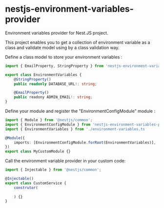 # nestjs-environment-variables-provider
Environment variables provider for Nest.JS project.

This project enables you to get a collection of environment variable as a class and validate model using by a class validation way.

Define a class model to store your environment variables :

``` Typescript
import { EmailProperty, StringProperty } from 'nestjs-environment-variables-provider';

export class EnvironmentVariables {
    @StringProperty()
    public readonly DATABASE_URL!: string;

    @EmailProperty()
    public readony ADMIN_EMAIL!: string;
}
```

Define your module and register the "EnvironmentConfigModule" module :

``` Typescript
import { Module } from '@nestjs/common';
import { EnvironmentConfigModule } from 'nestjs-environment-variables-provider';
import { EnvironmentVariables } from './environment-variables.ts

@Module({
    imports: [EnvironmentConfigModule.forRoot(EnvironmentVariables)],
})
export class MyCustomModule {}
```

Call the environment variable provider in your custom code:

``` Typescript
import { Injectable } from '@nestjs/common';

@Injectable()
export class CustomService {
    construtor(
        
    ) {}
}

```
